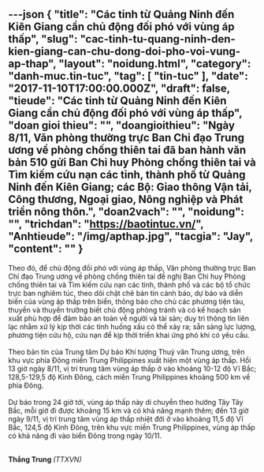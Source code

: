---json
{
    "title": "Các tỉnh từ Quảng Ninh đến Kiên Giang cần chủ động đối phó với vùng áp thấp",
    "slug": "cac-tinh-tu-quang-ninh-den-kien-giang-can-chu-dong-doi-pho-voi-vung-ap-thap",
    "layout": "noidung.html",
    "category": "danh-muc.tin-tuc",
    "tag": [
        "tin-tuc"
    ],
    "date": "2017-11-10T17:00:00.000Z",
    "draft": false,
    "tieude": "Các tỉnh từ Quảng Ninh đến Kiên Giang cần chủ động đối phó với vùng áp thấp",
    "doan gioi thieu": "",
    "doangioithieu": "Ngày 8/11, Văn phòng thường trực Ban Chỉ đạo Trung ương về phòng chống thiên tai đã ban hành văn bản 510 gửi Ban Chỉ huy Phòng chống thiên tai và Tìm kiếm cứu nạn các tỉnh, thành phố từ Quảng Ninh đến Kiên Giang; các Bộ: Giao thông Vận tải, Công thương, Ngoại giao, Nông nghiệp và Phát triển nông thôn.",
    "doan2vach": "",
    "noidung": "",
    "trichdan": "https://baotintuc.vn/",
    "Anhtieude": "/img/apthap.jpg",
    "tacgia": "Jay",
    "__content__": ""
}
---
<p><span style="font-size:14px">Theo đ&oacute;, để chủ động đối ph&oacute; với v&ugrave;ng &aacute;p thấp, Văn ph&ograve;ng thường trực Ban Chỉ đạo Trung ương về ph&ograve;ng chống thi&ecirc;n tai đề nghị Ban Chỉ huy Ph&ograve;ng chống thi&ecirc;n tai v&agrave; T&igrave;m kiếm cứu nạn c&aacute;c tỉnh, th&agrave;nh phố v&agrave; c&aacute;c bộ tổ chức trực ban nghi&ecirc;m t&uacute;c, theo d&otilde;i chặt chẽ bản tin cảnh b&aacute;o, dự b&aacute;o v&agrave; diễn biến của v&ugrave;ng &aacute;p thấp tr&ecirc;n biển, th&ocirc;ng b&aacute;o cho chủ c&aacute;c phương tiện t&agrave;u, thuyền v&agrave; thuyền trưởng biết chủ động ph&ograve;ng tr&aacute;nh v&agrave; c&oacute; kế hoạch sản xuất ph&ugrave; hợp để đảm bảo an to&agrave;n về người v&agrave; t&agrave;i sản; duy tr&igrave; th&ocirc;ng tin li&ecirc;n lạc nhằm xử l&yacute; kịp thời c&aacute;c t&igrave;nh huống xấu c&oacute; thể xảy ra; sẵn s&agrave;ng lực lượng, phương tiện cứu hộ, cứu nạn để kịp thời triển khai ứng ph&oacute; khi c&oacute; y&ecirc;u cầu.&nbsp;<br />
<br />
Theo bản tin của Trung t&acirc;m Dự b&aacute;o Kh&iacute; tượng Thuỷ văn Trung ương, tr&ecirc;n khu vực ph&iacute;a Đ&ocirc;ng miền Trung Philippines xuất hiện một v&ugrave;ng &aacute;p thấp. Hồi 13 giờ ng&agrave;y 8/11, vị tr&iacute; trung t&acirc;m v&ugrave;ng &aacute;p thấp ở v&agrave;o khoảng 10-12 độ Vĩ Bắc; 128,5-129,5 độ Kinh Đ&ocirc;ng, c&aacute;ch miền Trung Philippines khoảng 500 km về ph&iacute;a Đ&ocirc;ng.&nbsp;<br />
<br />
Dự b&aacute;o trong 24 giờ tới, v&ugrave;ng &aacute;p thấp n&agrave;y di chuyển theo hướng T&acirc;y T&acirc;y Bắc, mỗi giờ đi được khoảng 15 km v&agrave; c&oacute; khả năng mạnh th&ecirc;m; đến 13 giờ ng&agrave;y 9/11, vị tr&iacute; trung t&acirc;m v&ugrave;ng &aacute;p thấp nhiệt đới ở v&agrave;o khoảng 11,5 độ Vĩ Bắc, 124,5 độ Kinh Đ&ocirc;ng, tr&ecirc;n khu vực miền Trung Philippines, v&ugrave;ng &aacute;p thấp c&oacute; khả năng đi v&agrave;o biển Đ&ocirc;ng trong ng&agrave;y 10/11.</span><br />
&nbsp;</p>

<p><span style="font-size:14px"><strong>Thắng Trung&nbsp;</strong><em>(TTXVN)</em></span></p>
